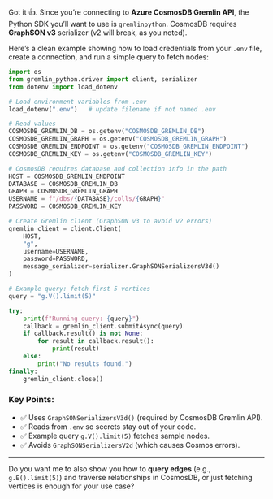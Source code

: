 Got it 👍. Since you’re connecting to **Azure CosmosDB Gremlin API**, the Python SDK you’ll want to use is `gremlinpython`. CosmosDB requires **GraphSON v3** serializer (v2 will break, as you noted).

Here’s a clean example showing how to load credentials from your `.env` file, create a connection, and run a simple query to fetch nodes:

```python
import os
from gremlin_python.driver import client, serializer
from dotenv import load_dotenv

# Load environment variables from .env
load_dotenv(".env")   # update filename if not named .env

# Read values
COSMOSDB_GREMLIN_DB = os.getenv("COSMOSDB_GREMLIN_DB")
COSMOSDB_GREMLIN_GRAPH = os.getenv("COSMOSDB_GREMLIN_GRAPH")
COSMOSDB_GREMLIN_ENDPOINT = os.getenv("COSMOSDB_GREMLIN_ENDPOINT")
COSMOSDB_GREMLIN_KEY = os.getenv("COSMOSDB_GREMLIN_KEY")

# CosmosDB requires database and collection info in the path
HOST = COSMOSDB_GREMLIN_ENDPOINT
DATABASE = COSMOSDB_GREMLIN_DB
GRAPH = COSMOSDB_GREMLIN_GRAPH
USERNAME = f"/dbs/{DATABASE}/colls/{GRAPH}"
PASSWORD = COSMOSDB_GREMLIN_KEY

# Create Gremlin client (GraphSON v3 to avoid v2 errors)
gremlin_client = client.Client(
    HOST,
    "g",
    username=USERNAME,
    password=PASSWORD,
    message_serializer=serializer.GraphSONSerializersV3d()
)

# Example query: fetch first 5 vertices
query = "g.V().limit(5)"

try:
    print(f"Running query: {query}")
    callback = gremlin_client.submitAsync(query)
    if callback.result() is not None:
        for result in callback.result():
            print(result)
    else:
        print("No results found.")
finally:
    gremlin_client.close()
```

### Key Points:

* ✅ Uses `GraphSONSerializersV3d()` (required by CosmosDB Gremlin API).
* ✅ Reads from `.env` so secrets stay out of your code.
* ✅ Example query `g.V().limit(5)` fetches sample nodes.
* ✅ Avoids `GraphSONSerializersV2d` (which causes Cosmos errors).

---

Do you want me to also show you how to **query edges** (e.g., `g.E().limit(5)`) and traverse relationships in CosmosDB, or just fetching vertices is enough for your use case?
